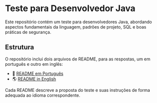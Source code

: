 # Teste para Desenvolvedor Java

Este repositório contém um teste para desenvolvedores Java, abordando aspectos fundamentais da linguagem, padrões de projeto, SQL e boas práticas de segurança.

## Estrutura

O repositório inclui dois arquivos de README, para as respostas, um em português e outro em inglês:

- 📜 [README em Português](README-PT.md)
- 🌎 [README in English](README-EN.md)

Cada README descreve a proposta do teste e suas instruções de forma adequada ao idioma correspondente.
